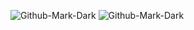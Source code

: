 
![Github-Mark-Dark](https://github-readme-stats.vercel.app/api?username=robertplawski&count_private=true&show_icons=true&hide=contribs&theme=dark)
![Github-Mark-Dark](https://github-readme-stats.vercel.app/api/top-langs/?username=robertplawski&layout=compact&theme=dark)
<!--
**robertplawski/robertplawski** is a ✨ _special_ ✨ repository because its `README.md` (this file) appears on your GitHub profile.

Here are some ideas to get you started:

- 🔭 I’m currently working on ...
- 🌱 I’m currently learning ...
- 👯 I’m looking to collaborate on ...
- 🤔 I’m looking for help with ...
- 💬 Ask me about ...
- 📫 How to reach me: ...
- 😄 Pronouns: ...
- ⚡ Fun fact: ...
-->
